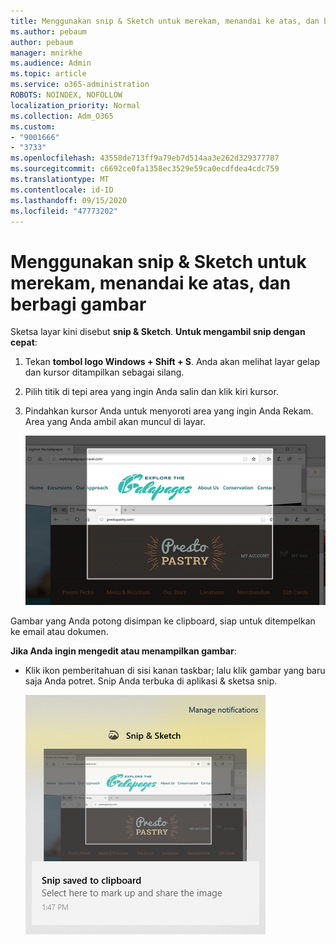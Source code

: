 ```yaml
---
title: Menggunakan snip & Sketch untuk merekam, menandai ke atas, dan berbagi gambar
ms.author: pebaum
author: pebaum
manager: mnirkhe
ms.audience: Admin
ms.topic: article
ms.service: o365-administration
ROBOTS: NOINDEX, NOFOLLOW
localization_priority: Normal
ms.collection: Adm_O365
ms.custom:
- "9001666"
- "3733"
ms.openlocfilehash: 43558de713ff9a79eb7d514aa3e262d329377787
ms.sourcegitcommit: c6692ce0fa1358ec3529e59ca0ecdfdea4cdc759
ms.translationtype: MT
ms.contentlocale: id-ID
ms.lasthandoff: 09/15/2020
ms.locfileid: "47773202"
---
```

# <a name="use-snip--sketch-to-capture-mark-up-and-share-images"></a>Menggunakan snip & Sketch untuk merekam, menandai ke atas, dan berbagi gambar

Sketsa layar kini disebut **snip & Sketch**. **Untuk mengambil snip dengan cepat**:

1. Tekan **tombol logo Windows + Shift + S**. Anda akan melihat layar gelap dan kursor ditampilkan sebagai silang. 

2. Pilih titik di tepi area yang ingin Anda salin dan klik kiri kursor. 

3. Pindahkan kursor Anda untuk menyoroti area yang ingin Anda Rekam. Area yang Anda ambil akan muncul di layar.

   ![gambar pilihan yang disorot](media/snipone.png)

Gambar yang Anda potong disimpan ke clipboard, siap untuk ditempelkan ke email atau dokumen. 

**Jika Anda ingin mengedit atau menampilkan gambar**: 

- Klik ikon pemberitahuan di sisi kanan taskbar; lalu klik gambar yang baru saja Anda potret. Snip Anda terbuka di aplikasi & sketsa snip.

   ![gambar tampilan gambar dalam aplikasi pemotong](media/sniptwo.png)
